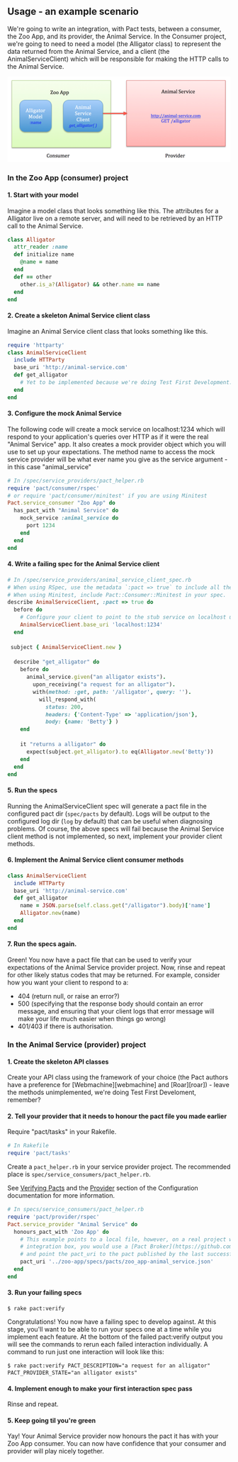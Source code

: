 ## Usage - an example scenario

We're going to write an integration, with Pact tests, between a consumer, the Zoo App, and its provider, the Animal Service. In the Consumer project, we're going to need to need a model \(the Alligator class\) to represent the data returned from the Animal Service, and a client \(the AnimalServiceClient\) which will be responsible for making the HTTP calls to the Animal Service.

![Example](/assets/zoo_app-animal_service.png)

### In the Zoo App \(consumer\) project

#### 1. Start with your model

Imagine a model class that looks something like this. The attributes for a Alligator live on a remote server, and will need to be retrieved by an HTTP call to the Animal Service.

```ruby
class Alligator
  attr_reader :name
  def initialize name
    @name = name
  end
  def == other
    other.is_a?(Alligator) && other.name == name
  end
end
```

#### 2. Create a skeleton Animal Service client class

Imagine an Animal Service client class that looks something like this.

```ruby
require 'httparty'
class AnimalServiceClient
  include HTTParty
  base_uri 'http://animal-service.com'
  def get_alligator
    # Yet to be implemented because we're doing Test First Development...
  end
end
```

#### 3. Configure the mock Animal Service

The following code will create a mock service on localhost:1234 which will respond to your application's queries over HTTP as if it were the real "Animal Service" app. It also creates a mock provider object which you will use to set up your expectations. The method name to access the mock service provider will be what ever name you give as the service argument - in this case "animal\_service"

```ruby
# In /spec/service_providers/pact_helper.rb
require 'pact/consumer/rspec'
# or require 'pact/consumer/minitest' if you are using Minitest
Pact.service_consumer "Zoo App" do
  has_pact_with "Animal Service" do
    mock_service :animal_service do
      port 1234
    end
  end
end
```

#### 4. Write a failing spec for the Animal Service client

```ruby
# In /spec/service_providers/animal_service_client_spec.rb
# When using RSpec, use the metadata `:pact => true` to include all the pact functionality in your spec.
# When using Minitest, include Pact::Consumer::Minitest in your spec.
describe AnimalServiceClient, :pact => true do
  before do
    # Configure your client to point to the stub service on localhost using the port you have specified
    AnimalServiceClient.base_uri 'localhost:1234'
  end

 subject { AnimalServiceClient.new }

  describe "get_alligator" do
    before do
      animal_service.given("an alligator exists").
        upon_receiving("a request for an alligator").
        with(method: :get, path: '/alligator', query: '').
          will_respond_with(
            status: 200,
            headers: {'Content-Type' => 'application/json'},
            body: {name: 'Betty'} )
    end

    it "returns a alligator" do
      expect(subject.get_alligator).to eq(Alligator.new('Betty'))
    end
  end
end
```

#### 5. Run the specs

Running the AnimalServiceClient spec will generate a pact file in the configured pact dir \(`spec/pacts` by default\).
Logs will be output to the configured log dir \(`log` by default\) that can be useful when diagnosing problems.
Of course, the above specs will fail because the Animal Service client method is not implemented, so next, implement your provider client methods.

#### 6. Implement the Animal Service client consumer methods

```ruby
class AnimalServiceClient
  include HTTParty
  base_uri 'http://animal-service.com'
  def get_alligator
    name = JSON.parse(self.class.get("/alligator").body)['name']
    Alligator.new(name)
  end
end
```

#### 7. Run the specs again.

Green! You now have a pact file that can be used to verify your expectations of the Animal Service provider project.
Now, rinse and repeat for other likely status codes that may be returned. For example, consider how you want your client to respond to a:

* 404 \(return null, or raise an error?\)
* 500 \(specifying that the response body should contain an error message, and ensuring that your client logs that error message will make your life much easier when things go wrong\)
* 401\/403 if there is authorisation.

### In the Animal Service \(provider\) project

#### 1. Create the skeleton API classes

Create your API class using the framework of your choice \(the Pact authors have a preference for \[Webmachine\]\[webmachine\] and \[Roar\]\[roar\]\) - leave the methods unimplemented, we're doing Test First Develoment, remember?

#### 2. Tell your provider that it needs to honour the pact file you made earlier

Require "pact\/tasks" in your Rakefile.

```ruby
# In Rakefile
require 'pact/tasks'
```

Create a `pact_helper.rb` in your service provider project. The recommended place is `spec/service_consumers/pact_helper.rb`.

See [Verifying Pacts](https://github.com/realestate-com-au/pact/wiki/Verifying-pacts) and the [Provider](documentation/configuration.md#provider) section of the Configuration documentation for more information.

```ruby
# In specs/service_consumers/pact_helper.rb
require 'pact/provider/rspec'
Pact.service_provider "Animal Service" do
  honours_pact_with 'Zoo App' do
    # This example points to a local file, however, on a real project with a continuous
    # integration box, you would use a [Pact Broker](https://github.com/bethesque/pact_broker) or publish your pacts as artifacts,
    # and point the pact_uri to the pact published by the last successful build.
    pact_uri '../zoo-app/specs/pacts/zoo_app-animal_service.json'
  end
end
```

#### 3. Run your failing specs

    $ rake pact:verify

Congratulations! You now have a failing spec to develop against.
At this stage, you'll want to be able to run your specs one at a time while you implement each feature. At the bottom of the failed pact:verify output you will see the commands to rerun each failed interaction individually. A command to run just one interaction will look like this:

```
$ rake pact:verify PACT_DESCRIPTION="a request for an alligator" PACT_PROVIDER_STATE="an alligator exists"
```

#### 4. Implement enough to make your first interaction spec pass

Rinse and repeat.

#### 5. Keep going til you're green

Yay! Your Animal Service provider now honours the pact it has with your Zoo App consumer. You can now have confidence that your consumer and provider will play nicely together.

